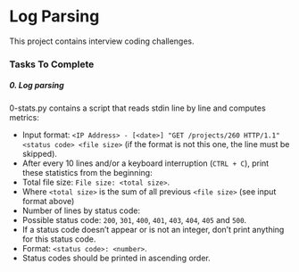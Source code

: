 # Log Parsing
This project contains interview coding challenges.

### Tasks To Complete
##### 0. Log parsing
0-stats.py contains a script that reads stdin line by line and computes metrics:
- Input format: ```<IP Address> - [<date>] "GET /projects/260 HTTP/1.1" <status code> <file size>``` (if the format is not this one, the line must be skipped).
- After every 10 lines and/or a keyboard interruption (```CTRL + C```), print these statistics from the beginning:
- Total file size: ```File size: <total size>```.
- Where ```<total size>``` is the sum of all previous ```<file size>``` (see input format above)
- Number of lines by status code:
- Possible status code: ```200```, ```301```, ```400```, ```401```, ```403```, ```404```, ```405``` and ```500```.
- If a status code doesn’t appear or is not an integer, don’t print anything for this status code.
- Format: ```<status code>: <number>```.
- Status codes should be printed in ascending order.